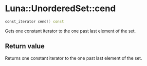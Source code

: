 # Luna::UnorderedSet::cend

```c++
const_iterator cend() const
```

Gets one constant iterator to the one past last element of the set. 



## Return value
Returns one constant iterator to the one past last element of the set. 

